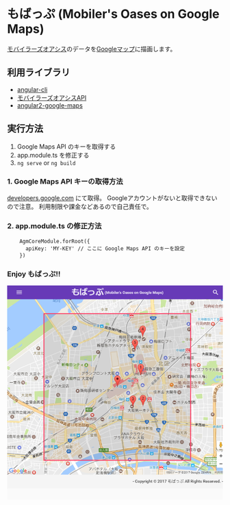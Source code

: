# もばっぷ (Mobiler's Oases on Google Maps)

[モバイラーズオアシス](https://oasis.mogya.com/)のデータを[Googleマップ](https://www.google.co.jp/maps)に描画します。

## 利用ライブラリ

- [angular-cli](./doc/HOW-TO-ANGULAR-CLI.md)
- [モバイラーズオアシスAPI](https://oasis.mogya.com/blog/API)
- [angular2-google-maps](https://angular-maps.com/)

## 実行方法

1. Google Maps API のキーを取得する
1. app.module.ts を修正する
1. `ng serve` or `ng build`

### 1. Google Maps API キーの取得方法

[developers.google.com](https://developers.google.com/maps/documentation/javascript/) にて取得。
Googleアカウントがないと取得できないので注意。
利用制限や課金などあるので自己責任で。

### 2. app.module.ts の修正方法

```
    AgmCoreModule.forRoot({
      apiKey: 'MY-KEY' // ここに Google Maps API のキーを設定
    })
```

### Enjoy もばっぷ!!
![キャプチャ](doc/capture.png "キャプチャ")
